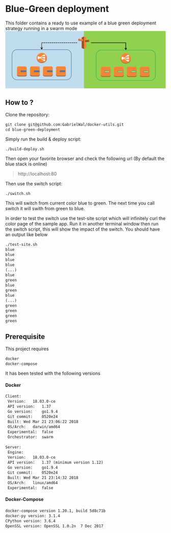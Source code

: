 # Blue-Green deployment
This folder contains a ready to use example of a blue green deployment strategy running in a swarm mode
<a href="../blue-green-deployment"><img src="../images/bg.png" alt="alt text"></a>

## How to ? 
Clone the repository:

    git clone git@github.com:GabrielWal/docker-utils.git
    cd blue-green-deployment

Simply run the build & deploy script:

    ./build-deploy.sh

Then open your favorite browser and check the following url (By default the blue stack is online)
>http://localhost:80

Then use the switch script:

    ./switch.sh

This will switch from current color blue to green.
The next time you call switch it will swith from green to blue.

In order to test the switch use the test-site script which will infinitely curl the color page of the sample app. 
Run it in another terminal window then run the switch script, this will show the impact of the switch.
You should have an output like below

    ./test-site.sh
    blue
    blue
    blue
    blue
    (...)
    blue
    green
    blue
    green
    blue
    (...)
    green
    green
    green
    green

## Prerequisite
This project requires

    docker
    docker-compose

It has been tested with the following versions

#### Docker

    Client:
     Version:	18.03.0-ce
     API version:	1.37
     Go version:	go1.9.4
     Git commit:	0520e24
     Built:	Wed Mar 21 23:06:22 2018
     OS/Arch:	darwin/amd64
     Experimental:	false
     Orchestrator:	swarm

    Server:
     Engine:
     Version:	18.03.0-ce
     API version:	1.37 (minimum version 1.12)
     Go version:	go1.9.4
     Git commit:	0520e24
     Built:	Wed Mar 21 23:14:32 2018
     OS/Arch:	linux/amd64
     Experimental:	false

#### Docker-Compose

    docker-compose version 1.20.1, build 5d8c71b
    docker-py version: 3.1.4
    CPython version: 3.6.4
    OpenSSL version: OpenSSL 1.0.2n  7 Dec 2017
